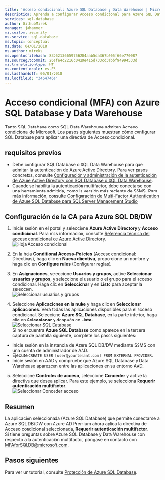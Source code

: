 ```yaml
---
title: 'Acceso condicional: Azure SQL Database y Data Warehouse | Microsoft Docs'
description: Aprenda a configurar Acceso condicional para Azure SQL Database y Data Warehouse.
services: sql-database
author: GithubMirek
manager: johammer
ms.custom: security
ms.service: sql-database
ms.topic: conceptual
ms.date: 04/01/2018
ms.author: mireks
ms.openlocfilehash: 83762136659756204aab5da367b905f66e770087
ms.sourcegitcommit: 266fe4c2216c0420e415d733cd3abbf94994533d
ms.translationtype: HT
ms.contentlocale: es-ES
ms.lasthandoff: 06/01/2018
ms.locfileid: "34647466"
---
```

# <a name="conditional-access-mfa-with-azure-sql-database-and-data-warehouse"></a>Acceso condicional (MFA) con Azure SQL Database y Data Warehouse  

Tanto SQL Database como SQL Data Warehouse admiten Acceso condicional de Microsoft. Los pasos siguientes muestran cómo configurar SQL Database para aplicar una directiva de Acceso condicional.  

## <a name="prerequisites"></a>requisitos previos  
- Debe configurar SQL Database o SQL Data Warehouse para que admitan la autenticación de Azure Active Directory. Para ver pasos concretos, consulte [Configuración y administración de la autenticación de Azure Active Directory con SQL Database o SQL Data Warehouse](sql-database-aad-authentication-configure.md).  
- Cuando se habilita la autenticación multifactor, debe conectarse con una herramienta admitida, como la versión más reciente de SSMS. Para más información, consulte [Configuración de Multi-Factor Authentication de Azure SQL Database para SQL Server Management Studio](sql-database-ssms-mfa-authentication-configure.md).  

## <a name="configure-ca-for-azure-sql-dbdw"></a>Configuración de la CA para Azure SQL DB/DW  
1.  Inicie sesión en el portal y seleccione **Azure Active Directory** y **Acceso condicional**. Para más información, consulte [Referencia técnica del acceso condicional de Azure Active Directory](https://docs.microsoft.com/azure/active-directory/active-directory-conditional-access-technical-reference).  
  ![Hoja Acceso condicional](./media/sql-database-conditional-access/conditional-access-blade.png) 
     
2.  En la hoja **Conditional Access-Policies** (Acceso condicional: Directivas), haga clic en **Nueva directiva**, proporcione un nombre y haga clic en **Configure rules** (Configurar reglas).  
3.  En **Asignaciones**, seleccione **Usuarios y grupos**, active **Seleccionar usuarios y grupos**, y seleccione el usuario o el grupo para el acceso condicional. Haga clic en **Seleccionar** y en **Listo** para aceptar la selección.  
  ![Seleccionar usuarios y grupos](./media/sql-database-conditional-access/select-users-and-groups.png)  

4.  Seleccione **Aplicaciones en la nube** y haga clic en **Seleccionar aplicaciones**. Verá todas las aplicaciones disponibles para el acceso condicional. Seleccione **Azure SQL Database**, en la parte inferior, haga clic en **Seleccionar** y después en **Listo**.  
  ![Seleccionar SQL Database](./media/sql-database-conditional-access/select-sql-database.png)  
  Si no encuentra **Azure SQL Database** como aparece en la tercera captura de pantalla siguiente, complete los pasos siguientes:   
  - Inicie sesión en la instancia de Azure SQL DB/DW mediante SSMS con una cuenta de administrador de AAD.  
  - Ejecute `CREATE USER [user@yourtenant.com] FROM EXTERNAL PROVIDER`.  
  - Inicie sesión en AAD y compruebe que Azure SQL Database y Data Warehouse aparezcan entre las aplicaciones en su entorno AAD.  

5.  Seleccione **Controles de acceso**, seleccione **Conceder** y active la directiva que desea aplicar. Para este ejemplo, se selecciona **Requerir autenticación multifactor**.  
  ![Seleccionar Conceder acceso](./media/sql-database-conditional-access/grant-access.png)  

## <a name="summary"></a>Resumen  
La aplicación seleccionada (Azure SQL Database) que permite conectarse a Azure SQL DB/DW con Azure AD Premium ahora aplica la directiva de Acceso condicional seleccionada, **Requerir autenticación multifactor**.  
Si tiene preguntas sobre Azure SQL Database y Data Warehouse con respecto a la autenticación multifactor, póngase en contacto con MFAforSQLDB@microsoft.com.  

## <a name="next-steps"></a>Pasos siguientes  

Para ver un tutorial, consulte [Protección de Azure SQL Database](sql-database-security-tutorial.md).
